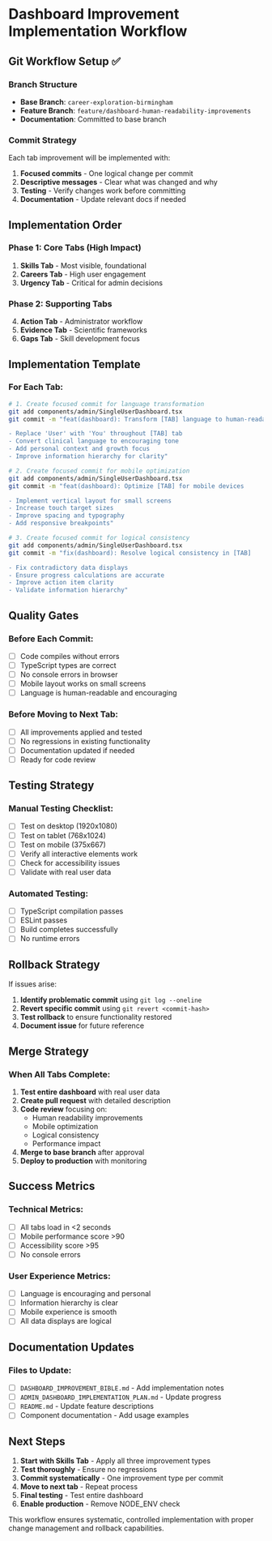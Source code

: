 # Dashboard Improvement Implementation Workflow

## Git Workflow Setup ✅

### Branch Structure
- **Base Branch**: `career-exploration-birmingham`
- **Feature Branch**: `feature/dashboard-human-readability-improvements`
- **Documentation**: Committed to base branch

### Commit Strategy
Each tab improvement will be implemented with:
1. **Focused commits** - One logical change per commit
2. **Descriptive messages** - Clear what was changed and why
3. **Testing** - Verify changes work before committing
4. **Documentation** - Update relevant docs if needed

## Implementation Order

### Phase 1: Core Tabs (High Impact)
1. **Skills Tab** - Most visible, foundational
2. **Careers Tab** - High user engagement
3. **Urgency Tab** - Critical for admin decisions

### Phase 2: Supporting Tabs
4. **Action Tab** - Administrator workflow
5. **Evidence Tab** - Scientific frameworks
6. **Gaps Tab** - Skill development focus

## Implementation Template

### For Each Tab:
```bash
# 1. Create focused commit for language transformation
git add components/admin/SingleUserDashboard.tsx
git commit -m "feat(dashboard): Transform [TAB] language to human-readable

- Replace 'User' with 'You' throughout [TAB] tab
- Convert clinical language to encouraging tone
- Add personal context and growth focus
- Improve information hierarchy for clarity"

# 2. Create focused commit for mobile optimization
git add components/admin/SingleUserDashboard.tsx
git commit -m "feat(dashboard): Optimize [TAB] for mobile devices

- Implement vertical layout for small screens
- Increase touch target sizes
- Improve spacing and typography
- Add responsive breakpoints"

# 3. Create focused commit for logical consistency
git add components/admin/SingleUserDashboard.tsx
git commit -m "fix(dashboard): Resolve logical consistency in [TAB]

- Fix contradictory data displays
- Ensure progress calculations are accurate
- Improve action item clarity
- Validate information hierarchy"
```

## Quality Gates

### Before Each Commit:
- [ ] Code compiles without errors
- [ ] TypeScript types are correct
- [ ] No console errors in browser
- [ ] Mobile layout works on small screens
- [ ] Language is human-readable and encouraging

### Before Moving to Next Tab:
- [ ] All improvements applied and tested
- [ ] No regressions in existing functionality
- [ ] Documentation updated if needed
- [ ] Ready for code review

## Testing Strategy

### Manual Testing Checklist:
- [ ] Test on desktop (1920x1080)
- [ ] Test on tablet (768x1024)
- [ ] Test on mobile (375x667)
- [ ] Verify all interactive elements work
- [ ] Check for accessibility issues
- [ ] Validate with real user data

### Automated Testing:
- [ ] TypeScript compilation passes
- [ ] ESLint passes
- [ ] Build completes successfully
- [ ] No runtime errors

## Rollback Strategy

If issues arise:
1. **Identify problematic commit** using `git log --oneline`
2. **Revert specific commit** using `git revert <commit-hash>`
3. **Test rollback** to ensure functionality restored
4. **Document issue** for future reference

## Merge Strategy

### When All Tabs Complete:
1. **Test entire dashboard** with real user data
2. **Create pull request** with detailed description
3. **Code review** focusing on:
   - Human readability improvements
   - Mobile optimization
   - Logical consistency
   - Performance impact
4. **Merge to base branch** after approval
5. **Deploy to production** with monitoring

## Success Metrics

### Technical Metrics:
- [ ] All tabs load in <2 seconds
- [ ] Mobile performance score >90
- [ ] Accessibility score >95
- [ ] No console errors

### User Experience Metrics:
- [ ] Language is encouraging and personal
- [ ] Information hierarchy is clear
- [ ] Mobile experience is smooth
- [ ] All data displays are logical

## Documentation Updates

### Files to Update:
- [ ] `DASHBOARD_IMPROVEMENT_BIBLE.md` - Add implementation notes
- [ ] `ADMIN_DASHBOARD_IMPLEMENTATION_PLAN.md` - Update progress
- [ ] `README.md` - Update feature descriptions
- [ ] Component documentation - Add usage examples

## Next Steps

1. **Start with Skills Tab** - Apply all three improvement types
2. **Test thoroughly** - Ensure no regressions
3. **Commit systematically** - One improvement type per commit
4. **Move to next tab** - Repeat process
5. **Final testing** - Test entire dashboard
6. **Enable production** - Remove NODE_ENV check

This workflow ensures systematic, controlled implementation with proper change management and rollback capabilities.
